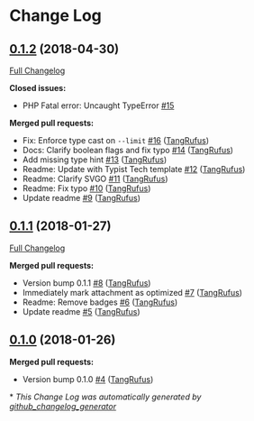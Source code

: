 # Change Log

## [0.1.2](https://github.com/TypistTech/image-optimize-command/tree/0.1.2) (2018-04-30)
[Full Changelog](https://github.com/TypistTech/image-optimize-command/compare/0.1.1...0.1.2)

**Closed issues:**

- PHP Fatal error:  Uncaught TypeError [\#15](https://github.com/TypistTech/image-optimize-command/issues/15)

**Merged pull requests:**

- Fix: Enforce type cast on `--limit` [\#16](https://github.com/TypistTech/image-optimize-command/pull/16) ([TangRufus](https://github.com/TangRufus))
- Docs: Clarify boolean flags and fix typo [\#14](https://github.com/TypistTech/image-optimize-command/pull/14) ([TangRufus](https://github.com/TangRufus))
- Add missing type hint [\#13](https://github.com/TypistTech/image-optimize-command/pull/13) ([TangRufus](https://github.com/TangRufus))
- Readme: Update with Typist Tech template [\#12](https://github.com/TypistTech/image-optimize-command/pull/12) ([TangRufus](https://github.com/TangRufus))
- Readme: Clarify SVGO [\#11](https://github.com/TypistTech/image-optimize-command/pull/11) ([TangRufus](https://github.com/TangRufus))
- Readme: Fix typo [\#10](https://github.com/TypistTech/image-optimize-command/pull/10) ([TangRufus](https://github.com/TangRufus))
- Update readme [\#9](https://github.com/TypistTech/image-optimize-command/pull/9) ([TangRufus](https://github.com/TangRufus))

## [0.1.1](https://github.com/TypistTech/image-optimize-command/tree/0.1.1) (2018-01-27)
[Full Changelog](https://github.com/TypistTech/image-optimize-command/compare/0.1.0...0.1.1)

**Merged pull requests:**

- Version bump 0.1.1 [\#8](https://github.com/TypistTech/image-optimize-command/pull/8) ([TangRufus](https://github.com/TangRufus))
- Immediately mark attachment as optimized [\#7](https://github.com/TypistTech/image-optimize-command/pull/7) ([TangRufus](https://github.com/TangRufus))
- Readme: Remove badges [\#6](https://github.com/TypistTech/image-optimize-command/pull/6) ([TangRufus](https://github.com/TangRufus))
- Update readme [\#5](https://github.com/TypistTech/image-optimize-command/pull/5) ([TangRufus](https://github.com/TangRufus))

## [0.1.0](https://github.com/TypistTech/image-optimize-command/tree/0.1.0) (2018-01-26)
**Merged pull requests:**

- Version bump 0.1.0 [\#4](https://github.com/TypistTech/image-optimize-command/pull/4) ([TangRufus](https://github.com/TangRufus))



\* *This Change Log was automatically generated by [github_changelog_generator](https://github.com/skywinder/Github-Changelog-Generator)*